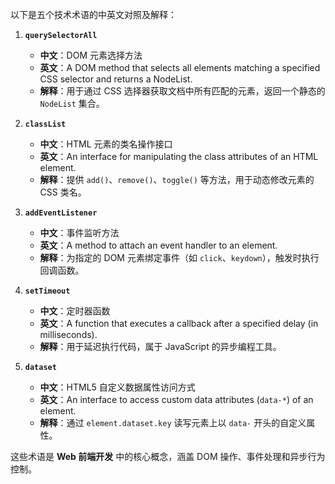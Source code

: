 以下是五个技术术语的中英文对照及解释：  

1. **`querySelectorAll`**  
   - **中文**：DOM 元素选择方法  
   - **英文**：A DOM method that selects all elements matching a specified CSS selector and returns a NodeList.  
   - **解释**：用于通过 CSS 选择器获取文档中所有匹配的元素，返回一个静态的 `NodeList` 集合。  

2. **`classList`**  
   - **中文**：HTML 元素的类名操作接口  
   - **英文**：An interface for manipulating the class attributes of an HTML element.  
   - **解释**：提供 `add()`、`remove()`、`toggle()` 等方法，用于动态修改元素的 CSS 类名。  

3. **`addEventListener`**  
   - **中文**：事件监听方法  
   - **英文**：A method to attach an event handler to an element.  
   - **解释**：为指定的 DOM 元素绑定事件（如 `click`、`keydown`），触发时执行回调函数。  

4. **`setTimeout`**  
   - **中文**：定时器函数  
   - **英文**：A function that executes a callback after a specified delay (in milliseconds).  
   - **解释**：用于延迟执行代码，属于 JavaScript 的异步编程工具。  

5. **`dataset`**  
   - **中文**：HTML5 自定义数据属性访问方式  
   - **英文**：An interface to access custom data attributes (`data-*`) of an element.  
   - **解释**：通过 `element.dataset.key` 读写元素上以 `data-` 开头的自定义属性。  

这些术语是 **Web 前端开发** 中的核心概念，涵盖 DOM 操作、事件处理和异步行为控制。

<!-- by zoujinyu  -->